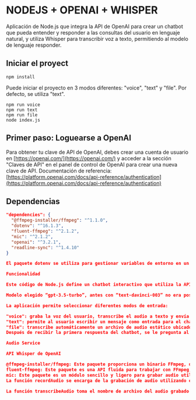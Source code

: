 # NODEJS + OPENAI + WHISPER

Aplicación de Node.js que integra la API de OpenAI para crear un chatbot que pueda entender y responder a las consultas del usuario en lenguaje natural, y utiliza Whisper para transcribir voz a texto, permitiendo al modelo de lenguaje responder.

## Iniciar el proyect
```http
npm install
```
Puede iniciar el proyecto en 3 modos diferentes: "voice", "text" y "file". Por defecto, se utiliza "text".
```http
npm run voice
npm run text
npm run file
node index.js
```

## Primer paso: Loguearse a OpenAI

Para obtener tu clave de API de OpenAI, debes crear una cuenta de usuario en [https://openai.com/](https://openai.com/) y acceder a la sección "Claves de API" en el panel de control de OpenAI para crear una nueva clave de API.
Documentación de referencia: [https://platform.openai.com/docs/api-reference/authentication](https://platform.openai.com/docs/api-reference/authentication)

## Dependencias

```json
"dependencies": {
  "@ffmpeg-installer/ffmpeg": "^1.1.0",
  "dotenv": "^16.1.3",
  "fluent-ffmpeg": "^2.1.2",
  "mic": "^2.1.2",
  "openai": "^3.2.1",
  "readline-sync": "^1.4.10"
}

El paquete dotenv se utiliza para gestionar variables de entorno en un archivo .env en el proyecto.

Funcionalidad

Este código de Node.js define un chatbot interactivo que utiliza la API ChatGPT de OpenAI (modelo gpt-3.5-turbo) para generar respuestas a las entradas del usuario.

Modelo elegido “gpt-3.5-turbo”, antes con “text-davinci-003” no era posible proveer un contexto a nuestro prompt, no era posible seguir la conversación  que estaba pasando, menor costo y mayor eficiencia. Gracias a este modelo podemos proveer de contexto para las preguntas consecuentes que hagamos

La aplicación permite seleccionar diferentes modos de entrada:

"voice": graba la voz del usuario, transcribe el audio a texto y envía el texto como prompt al modelo de lenguaje.
"text": permite al usuario escribir un mensaje como entrada para el chatbot.
"file": transcribe automáticamente un archivo de audio estático ubicado en la ruta especificada en la variable de entorno "STATIC_AUDIO", y envía el texto transcribo como prompt al modelo de lenguaje.
Después de recibir la primera respuesta del chatbot, se le pregunta al usuario: "¿Le gustaría continuar la conversación? (Y/N)". Si el usuario responde "Y", se repite el paso anterior. Si el usuario responde "N", se finaliza la ejecución del programa. Cualquier otra respuesta se considera inválida y se muestra un mensaje de error.

Audio Service

API Whisper de OpenAI

@ffmpeg-installer/ffmpeg: Este paquete proporciona un binario FFmpeg, que es un popular framework multimedia para manejar varios formatos de audio y vídeo. Se utiliza junto con fluent-ffmpeg para trabajar con archivos de audio.
fluent-ffmpeg: Este paquete es una API fluida para trabajar con FFmpeg, el framework multimedia. Proporciona una interfaz cómoda y fácil de usar para realizar tareas de procesamiento de audio y vídeo, como convertir formatos, extraer metadatos, etc.
mic: Este paquete es un módulo sencillo y ligero para grabar audio utilizando un micrófono en una aplicación Node.js. Proporciona una interfaz sencilla para acceder al micrófono del sistema y capturar la entrada de audio. Se utiliza para grabar la voz del usuario en este proyecto.
La función recordAudio se encarga de la grabación de audio utilizando el paquete mic. El audio se guarda en el nombre de archivo especificado. La función devuelve una nueva Promise que se resolverá o rechazará en función del éxito o fracaso del proceso de grabación.

La función transcribeAudio toma el nombre de archivo del audio grabado y lo transcribe utilizando la API Whisper Speech-to-Text de OpenAI.